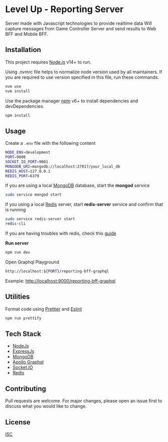 # Level Up - Reporting Server

Server made with Javascript technologies to provide realtime data
Will capture messages from Game Controller Server and send results to Web BFF and Mobile BFF.

## Installation

This project requires [Node.js](https://nodejs.org/) v14+ to run.

Using .nvmrc file helps to normalize node version used by all maintainers.
If you are required to use version specified in this file, run these commands.

```bash
nvm use
nvm install
```

Use the package manager [npm](https://www.npmjs.com/get-npm) v6+ to install dependencies and devDependencies.

```bash
npm install
```
## Usage

Create a `.env` file with the following content

```bash
NODE_ENV=development
PORT=9000
SOCKET_IO_PORT=9001
MONGODB_URI=mongodb://localhost:27017/your_local_db
REDIS_HOST=127.0.0.1
REDIS_PORT=6379
```

If you are using a local [MongoDB](https://docs.mongodb.com/manual/installation/) database, start the **mongod** service

```bash
sudo service mongod start
```

If you using a local [Redis](https://redis.io/topics/quickstart) server, start **redis-server** service and confirm that is running

```bash
sudo service redis-server start
redis-cli
```

If you are having troubles with redis, check this [guide](https://www.digitalocean.com/community/tutorials/how-to-install-and-secure-redis-on-ubuntu-18-04)

**Run server**

```bash
npm run dev
```

Open Graphql Playground

```bash
http://localhost:${PORT}/reporting-bff-graphql
```
Example: [http://localhost:9000/reporting-bff-graphql](http://localhost:9000/reporting-bff-graphql)

## Utilities

Format code using [Prettier](https://prettier.io/) and [Eslint](https://eslint.org/)

```bash
npm run prettify
```

## Tech Stack
- [NodeJs](https://nodejs.org/es/)
- [ExpressJs](https://expressjs.com/)
- [MongoDB](https://www.mongodb.com/)
- [Apollo Graphql](https://www.apollographql.com/)
- [Socket.IO](https://socket.io/)
- [Redis](https://redis.io/topics/quickstart)

## Contributing
Pull requests are welcome. For major changes, please open an issue first to discuss what you would like to change.

## License
[ISC](https://opensource.org/licenses/ISC)